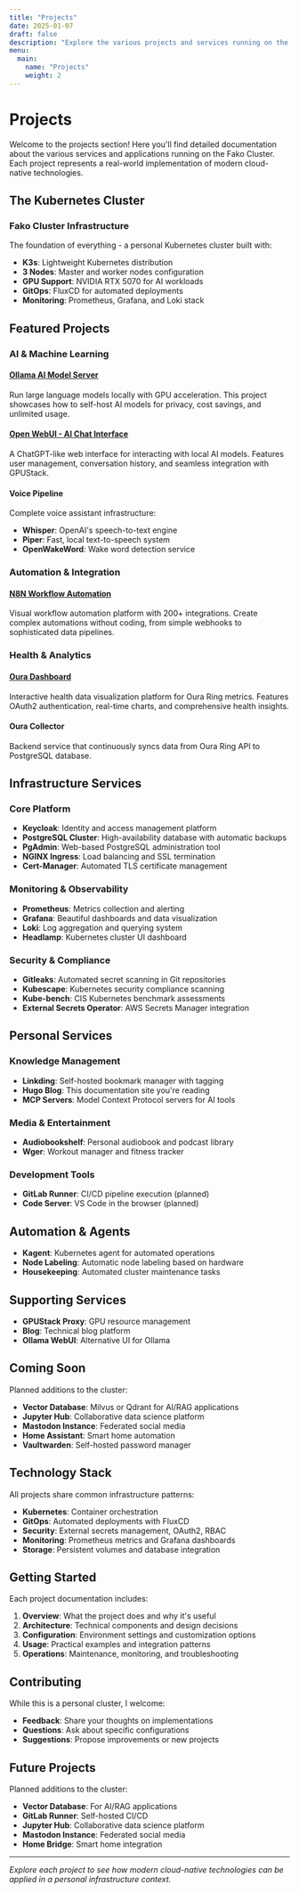 ```yaml
---
title: "Projects"
date: 2025-01-07
draft: false
description: "Explore the various projects and services running on the Fako Cluster"
menu:
  main:
    name: "Projects"
    weight: 2
---
```


# Projects

Welcome to the projects section! Here you'll find detailed documentation about the various services and applications running on the Fako Cluster. Each project represents a real-world implementation of modern cloud-native technologies.

## The Kubernetes Cluster

### Fako Cluster Infrastructure
The foundation of everything - a personal Kubernetes cluster built with:
- **K3s**: Lightweight Kubernetes distribution
- **3 Nodes**: Master and worker nodes configuration
- **GPU Support**: NVIDIA RTX 5070 for AI workloads
- **GitOps**: FluxCD for automated deployments
- **Monitoring**: Prometheus, Grafana, and Loki stack

## Featured Projects

### AI & Machine Learning

#### [Ollama AI Model Server](/pages/projects/ollama)
Run large language models locally with GPU acceleration. This project showcases how to self-host AI models for privacy, cost savings, and unlimited usage.

#### [Open WebUI - AI Chat Interface](/pages/projects/open-webui)
A ChatGPT-like web interface for interacting with local AI models. Features user management, conversation history, and seamless integration with GPUStack.

#### Voice Pipeline
Complete voice assistant infrastructure:
- **Whisper**: OpenAI's speech-to-text engine
- **Piper**: Fast, local text-to-speech system
- **OpenWakeWord**: Wake word detection service

### Automation & Integration

#### [N8N Workflow Automation](/pages/projects/n8n)
Visual workflow automation platform with 200+ integrations. Create complex automations without coding, from simple webhooks to sophisticated data pipelines.

### Health & Analytics

#### [Oura Dashboard](/pages/projects/oura-dashboard)
Interactive health data visualization platform for Oura Ring metrics. Features OAuth2 authentication, real-time charts, and comprehensive health insights.

#### Oura Collector
Backend service that continuously syncs data from Oura Ring API to PostgreSQL database.

## Infrastructure Services

### Core Platform
- **Keycloak**: Identity and access management platform
- **PostgreSQL Cluster**: High-availability database with automatic backups
- **PgAdmin**: Web-based PostgreSQL administration tool
- **NGINX Ingress**: Load balancing and SSL termination
- **Cert-Manager**: Automated TLS certificate management

### Monitoring & Observability
- **Prometheus**: Metrics collection and alerting
- **Grafana**: Beautiful dashboards and data visualization
- **Loki**: Log aggregation and querying system
- **Headlamp**: Kubernetes cluster UI dashboard

### Security & Compliance
- **Gitleaks**: Automated secret scanning in Git repositories
- **Kubescape**: Kubernetes security compliance scanning
- **Kube-bench**: CIS Kubernetes benchmark assessments
- **External Secrets Operator**: AWS Secrets Manager integration

## Personal Services

### Knowledge Management
- **Linkding**: Self-hosted bookmark manager with tagging
- **Hugo Blog**: This documentation site you're reading
- **MCP Servers**: Model Context Protocol servers for AI tools

### Media & Entertainment
- **Audiobookshelf**: Personal audiobook and podcast library
- **Wger**: Workout manager and fitness tracker

### Development Tools
- **GitLab Runner**: CI/CD pipeline execution (planned)
- **Code Server**: VS Code in the browser (planned)

## Automation & Agents
- **Kagent**: Kubernetes agent for automated operations
- **Node Labeling**: Automatic node labeling based on hardware
- **Housekeeping**: Automated cluster maintenance tasks

## Supporting Services
- **GPUStack Proxy**: GPU resource management
- **Blog**: Technical blog platform
- **Ollama WebUI**: Alternative UI for Ollama

## Coming Soon

Planned additions to the cluster:
- **Vector Database**: Milvus or Qdrant for AI/RAG applications
- **Jupyter Hub**: Collaborative data science platform
- **Mastodon Instance**: Federated social media
- **Home Assistant**: Smart home automation
- **Vaultwarden**: Self-hosted password manager

## Technology Stack

All projects share common infrastructure patterns:

- **Kubernetes**: Container orchestration
- **GitOps**: Automated deployments with FluxCD
- **Security**: External secrets management, OAuth2, RBAC
- **Monitoring**: Prometheus metrics and Grafana dashboards
- **Storage**: Persistent volumes and database integration

## Getting Started

Each project documentation includes:

1. **Overview**: What the project does and why it's useful
2. **Architecture**: Technical components and design decisions
3. **Configuration**: Environment settings and customization options
4. **Usage**: Practical examples and integration patterns
5. **Operations**: Maintenance, monitoring, and troubleshooting

## Contributing

While this is a personal cluster, I welcome:

- **Feedback**: Share your thoughts on implementations
- **Questions**: Ask about specific configurations
- **Suggestions**: Propose improvements or new projects

## Future Projects

Planned additions to the cluster:

- **Vector Database**: For AI/RAG applications
- **GitLab Runner**: Self-hosted CI/CD
- **Jupyter Hub**: Collaborative data science platform
- **Mastodon Instance**: Federated social media
- **Home Bridge**: Smart home integration

---

*Explore each project to see how modern cloud-native technologies can be applied in a personal infrastructure context.*
